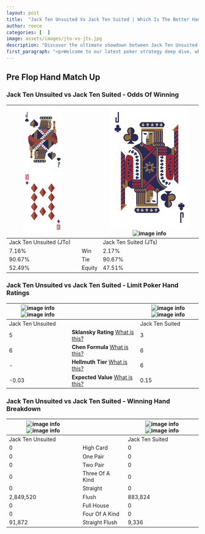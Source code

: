 ```yaml
---
layout: post
title:  "Jack Ten Unsuited Vs Jack Ten Suited | Which Is The Better Hand In Poker? A Complete Guide"
author: reece
categories: [  ]
image: assets/images/jto-vs-jts.jpg
description: "Discover the ultimate showdown between Jack Ten Unsuited and Jack Ten Suited in poker! Uncover the odds, strategies, and scenarios where one hand triumphs over the other. Get ready to up your poker game with this thrilling analysis."
first_paragraph: "<p>Welcome to our latest poker strategy deep dive, where we're pitting two distinct hands against each other in a high-stakes showdown: Jack Ten Unsuited vs Jack Ten Suited.</p><p>In the dynamic world of poker, every decision counts, and knowing which hand holds the upper hand is key to your success at the table.</p><p>In this article, we'll dissect these two hands, explore the scenarios where one dominates the other, and equip you with the knowledge to make strategic choices that can tip the odds in your favor.</p><p>Get ready to unravel the intriguing dynamics of these poker hands and elevate your game to new heights.</p>"
---
```




[comment]: # (sp0)

## Pre Flop Hand Match Up

<div class="table hand-ratings" markdown="1"> 



### Jack Ten Unsuited vs Jack Ten Suited - Odds Of Winning


    
| ![image info](assets/images/hand1/J.png) ![image info](assets/images/hand1/To.png) |  | ![image info](assets/images/hand2/J.png) ![image info](assets/images/hand2/Ts.png) |
| -------- | -------- | -------- |
| Jack Ten Unsuited (JTo) |  | Jack Ten Suited (JTs) |
| 7.16% | Win | 2.17% |
| 90.67% | Tie | 90.67% |
| 52.49% | Equity | 47.51% |




[comment]: # (sp1)



### Jack Ten Unsuited vs Jack Ten Suited - Limit Poker Hand Ratings


    
| ![image info](https://www.riverpairs.com/assets/images/hand1/J.png) ![image info](https://www.riverpairs.com/assets/images/hand1/To.png) |  | ![image info](https://www.riverpairs.com/assets/images/hand2/J.png) ![image info](https://www.riverpairs.com/assets/images/hand2/Ts.png) |
| -------- | -------- | -------- |
| Jack Ten Unsuited |  | Jack Ten Suited |
| 5 | **Sklansky Rating** [What is this?](/sklansky-rating-explained) | 3 |
| 6 | **Chen Formula** [What is this?](/chen-formula-explained) | 6 |
| - | **Hellmuth Tier** [What is this?](/Hellmuth-tier-explained) | 6 |
| -0.03 | **Expected Value** [What is this?](/expected-value-explained) | 0.15 |




[comment]: # (sp2)



### Jack Ten Unsuited vs Jack Ten Suited - Winning Hand Breakdown


    
| ![image info](https://www.riverpairs.com/assets/images/hand1/J.png) ![image info](https://www.riverpairs.com/assets/images/hand1/To.png) |  | ![image info](https://www.riverpairs.com/assets/images/hand2/J.png) ![image info](https://www.riverpairs.com/assets/images/hand2/Ts.png) |
| -------- | -------- | -------- |
| Jack Ten Unsuited |  | Jack Ten Suited |
| 0 | High Card | 0 |
| 0 | One Pair | 0 |
| 0 | Two Pair | 0 |
| 0 | Three Of A Kind | 0 |
| 0 | Straight | 0 |
| 2,849,520 | Flush | 883,824 |
| 0 | Full House | 0 |
| 0 | Four Of A Kind | 0 |
| 91,872 | Straight Flush | 9,336 |




[comment]: # (sp3)



</div>

[comment]: # (sp4)



[comment]: # (sp5)

